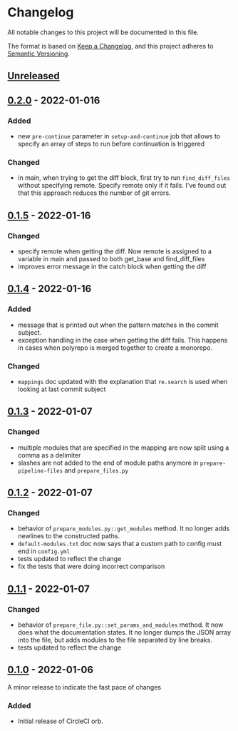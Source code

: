 # Changelog
All notable changes to this project will be documented in this file.

The format is based on [Keep a Changelog](https://keepachangelog.com/en/1.0.0/),
and this project adheres to [Semantic Versioning](https://semver.org/spec/v2.0.0.html).

## [Unreleased]

## [0.2.0] - 2022-01-016
### Added
- new `pre-continue` parameter in `setup-and-continue` job that allows to specify an array of steps to run
  before continuation is triggered

### Changed
- in main, when trying to get the diff block, first try to run `find_diff_files` without specifying remote.
  Specify remote only if it fails. I've found out that this approach reduces the number of git errors.

## [0.1.5] - 2022-01-16
### Changed
- specify remote when getting the diff. Now remote is assigned to a variable in main and passed to both get_base and
  find_diff_files
- improves error message in the catch block when getting the diff

## [0.1.4] - 2022-01-16
### Added
- message that is printed out when the pattern matches in the commit subject.
- exception handling in the case when getting the diff fails. This happens in cases when polyrepo is merged together
  to create a monorepo.

### Changed
- `mappings` doc updated with the explanation that `re.search` is used when looking at last commit subject


## [0.1.3] - 2022-01-07
### Changed
- multiple modules that are specified in the mapping are now split using a comma as a delimiter
- slashes are not added to the end of module paths anymore in `prepare-pipeline-files` and `prepare_files.py`

## [0.1.2] - 2022-01-07
### Changed
- behavior of `prepare_modules.py::get_modules` method. It no longer adds newlines to the constructed paths.
- `default-modules.txt` doc now says that a custom path to config must end in `config.yml`
- tests updated to reflect the change
- fix the tests that were doing incorrect comparison

## [0.1.1] - 2022-01-07
### Changed
- behavior of `prepare_file.py::set_params_and_modules` method. It now does what the documentation states.
  It no longer dumps the JSON array into the file, but adds modules to the file separated by line breaks.
- tests updated to reflect the change

## [0.1.0] - 2022-01-06
A minor release to indicate the fast pace of changes
### Added
- Initial release of CircleCI orb.

[Unreleased]: https://github.com/a-genius/monorepo-orb/compare/v0.2.0...main
[0.2.0]: https://github.com/a-genius/monorepo-orb/releases/tag/v0.2.0
[0.1.5]: https://github.com/a-genius/monorepo-orb/releases/tag/v0.1.5
[0.1.4]: https://github.com/a-genius/monorepo-orb/releases/tag/v0.1.4
[0.1.3]: https://github.com/a-genius/monorepo-orb/releases/tag/v0.1.3
[0.1.2]: https://github.com/a-genius/monorepo-orb/releases/tag/v0.1.2
[0.1.1]: https://github.com/a-genius/monorepo-orb/releases/tag/v0.1.1
[0.1.0]: https://github.com/a-genius/monorepo-orb/releases/tag/v0.1.0
